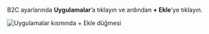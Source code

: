 B2C ayarlarında **Uygulamalar**’a tıklayın ve ardından **+ Ekle**’ye tıklayın.

![Uygulamalar kısmında + Ekle düğmesi](./media/active-directory-b2c-portal-add-application/b2c-applications-add.png)